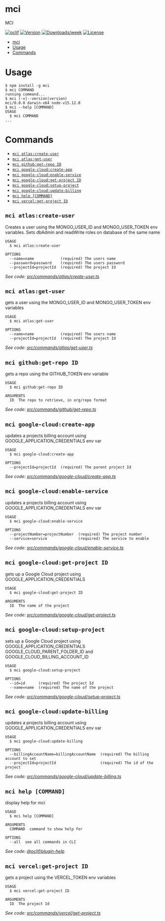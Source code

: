 # mci

MCI

[![oclif](https://img.shields.io/badge/cli-oclif-brightgreen.svg)](https://oclif.io)
[![Version](https://img.shields.io/npm/v/mci.svg)](https://npmjs.org/package/mci)
[![Downloads/week](https://img.shields.io/npm/dw/mci.svg)](https://npmjs.org/package/mci)
[![License](https://img.shields.io/npm/l/mci.svg)](https://github.com/JakeElder/mci/blob/master/package.json)

<!-- toc -->
* [mci](#mci)
* [Usage](#usage)
* [Commands](#commands)
<!-- tocstop -->

# Usage

<!-- usage -->
```sh-session
$ npm install -g mci
$ mci COMMAND
running command...
$ mci (-v|--version|version)
mci/0.0.0 darwin-x64 node-v15.12.0
$ mci --help [COMMAND]
USAGE
  $ mci COMMAND
...
```
<!-- usagestop -->

# Commands

<!-- commands -->
* [`mci atlas:create-user`](#mci-atlascreate-user)
* [`mci atlas:get-user`](#mci-atlasget-user)
* [`mci github:get-repo ID`](#mci-githubget-repo-id)
* [`mci google-cloud:create-app`](#mci-google-cloudcreate-app)
* [`mci google-cloud:enable-service`](#mci-google-cloudenable-service)
* [`mci google-cloud:get-project ID`](#mci-google-cloudget-project-id)
* [`mci google-cloud:setup-project`](#mci-google-cloudsetup-project)
* [`mci google-cloud:update-billing`](#mci-google-cloudupdate-billing)
* [`mci help [COMMAND]`](#mci-help-command)
* [`mci vercel:get-project ID`](#mci-vercelget-project-id)

## `mci atlas:create-user`

Creates a user using the MONGO_USER_ID and MONGO_USER_TOKEN env variables. Sets dbAdmin and readWrite roles on database of the same name

```
USAGE
  $ mci atlas:create-user

OPTIONS
  --name=name            (required) The users name
  --password=password    (required) The users password
  --projectId=projectId  (required) The project Id
```

_See code: [src/commands/atlas/create-user.ts](https://github.com/JakeElder/mci/blob/v0.0.0/src/commands/atlas/create-user.ts)_

## `mci atlas:get-user`

gets a user using the MONGO_USER_ID and MONGO_USER_TOKEN env variables

```
USAGE
  $ mci atlas:get-user

OPTIONS
  --name=name            (required) The users name
  --projectId=projectId  (required) The project Id
```

_See code: [src/commands/atlas/get-user.ts](https://github.com/JakeElder/mci/blob/v0.0.0/src/commands/atlas/get-user.ts)_

## `mci github:get-repo ID`

gets a repo using the GITHUB_TOKEN env variable

```
USAGE
  $ mci github:get-repo ID

ARGUMENTS
  ID  The repo to retrieve, in org/repo format
```

_See code: [src/commands/github/get-repo.ts](https://github.com/JakeElder/mci/blob/v0.0.0/src/commands/github/get-repo.ts)_

## `mci google-cloud:create-app`

updates a projects billing account using GOOGLE_APPLICATION_CREDENTIALS env var

```
USAGE
  $ mci google-cloud:create-app

OPTIONS
  --projectId=projectId  (required) The parent project Id
```

_See code: [src/commands/google-cloud/create-app.ts](https://github.com/JakeElder/mci/blob/v0.0.0/src/commands/google-cloud/create-app.ts)_

## `mci google-cloud:enable-service`

updates a projects billing account using GOOGLE_APPLICATION_CREDENTIALS env var

```
USAGE
  $ mci google-cloud:enable-service

OPTIONS
  --projectNumber=projectNumber  (required) The project number
  --service=service              (required) The service to enable
```

_See code: [src/commands/google-cloud/enable-service.ts](https://github.com/JakeElder/mci/blob/v0.0.0/src/commands/google-cloud/enable-service.ts)_

## `mci google-cloud:get-project ID`

gets up a Google Cloud project using GOOGLE_APPLICATION_CREDENTIALS

```
USAGE
  $ mci google-cloud:get-project ID

ARGUMENTS
  ID  The name of the project
```

_See code: [src/commands/google-cloud/get-project.ts](https://github.com/JakeElder/mci/blob/v0.0.0/src/commands/google-cloud/get-project.ts)_

## `mci google-cloud:setup-project`

sets up a Google Cloud project using GOOGLE_APPLICATION_CREDENTIALS GOOGLE_CLOUD_PARENT_FOLDER_ID and GOOGLE_CLOUD_BILLING_ACCOUNT_ID

```
USAGE
  $ mci google-cloud:setup-project

OPTIONS
  --id=id      (required) The project Id
  --name=name  (required) The name of the project
```

_See code: [src/commands/google-cloud/setup-project.ts](https://github.com/JakeElder/mci/blob/v0.0.0/src/commands/google-cloud/setup-project.ts)_

## `mci google-cloud:update-billing`

updates a projects billing account using GOOGLE_APPLICATION_CREDENTIALS env var

```
USAGE
  $ mci google-cloud:update-billing

OPTIONS
  --billingAccountName=billingAccountName  (required) The billing account to set
  --projectId=projectId                    (required) The id of the project
```

_See code: [src/commands/google-cloud/update-billing.ts](https://github.com/JakeElder/mci/blob/v0.0.0/src/commands/google-cloud/update-billing.ts)_

## `mci help [COMMAND]`

display help for mci

```
USAGE
  $ mci help [COMMAND]

ARGUMENTS
  COMMAND  command to show help for

OPTIONS
  --all  see all commands in CLI
```

_See code: [@oclif/plugin-help](https://github.com/oclif/plugin-help/blob/v3.2.3/src/commands/help.ts)_

## `mci vercel:get-project ID`

gets a project using the VERCEL_TOKEN env variables

```
USAGE
  $ mci vercel:get-project ID

ARGUMENTS
  ID  The project Id
```

_See code: [src/commands/vercel/get-project.ts](https://github.com/JakeElder/mci/blob/v0.0.0/src/commands/vercel/get-project.ts)_
<!-- commandsstop -->
